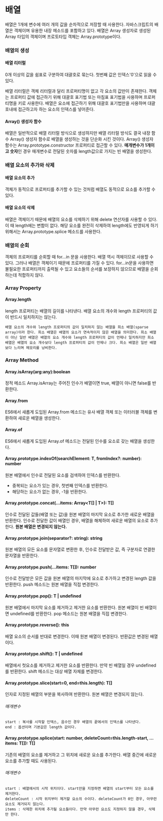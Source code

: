 # 배열
배열은 1개에 변수에 여러 개의 값을 순차적으로 저장할 때 사용한다. 자바스크립트의 배열은 객체이며 유용한 내장 메소드를 포함하고 있다. 배열은 Array 생성자로 생성된 Array 타입의 객체이며 프로토타입 객체는 Array.prototype이다.

### 배열의 생성
#### 배열 리터럴
0개 이상의 값을 쉼표로 구분하여 대괄호로 묶는다. 첫번째 값은 인덱스'0'으로 읽을 수 있다.

배열 리터럴은 객체 리터럴과 달리 프로퍼티명이 없고 각 요소의 값만이 존재한다. 객체는 프로퍼티 값에 접근하기 위해 대괄호 표기법 또는 마침표 표기법을 사용하며 프로퍼티명을 키로 사용한다. 배열은 요소에 접근하기 위해 대괄호 표기법만을 사용하며 대괄호내에 접근하고자 하는 요소의 인덱스를 넣어준다.

#### Array() 생성자 함수
배열은 일반적으로 배열 리터럴 방식으로 생성하지만 배열 리터럴 방식도 결국 내장 함수 Array() 생성자 함수로 배열을 생성하는 것을 단순화 시킨 것이다. Array() 생성자 함수는 Array.prototype.constructor 프로퍼티로 접근할 수 있다.
**매개변수가 1개이고 숫자**인 경우 매개변수로 전달된 숫자를 length값으로 가지는 빈 배열을 생성한다.

### 배열 요소의 추가와 삭제

#### 배열 요소의 추가
객체가 동적으로 프로퍼티를 추가할 수 있는 것처럼 배열도 동적으로 요소를 추가할 수 있다.

#### 배열 요소의 삭제
배열은 객체이기 때문에 배열의 요소를 삭제하기 위해 delete 연산자를 사용할 수 있다. 이 때 length에는 변함이 없다. 해당 요소를 완전히 삭제하여 length에도 반영되게 하기 위해서는 Array.prototype.splice 메소드를 사용한다.

### 배열의 순회
객체의 프로퍼티를 순회할 때 for...in 문을 사용한다. 배열 역시 객체이므로 사용할 수 있다. 그러나 배열은 객체이기 때문에 프로퍼티를 가질 수 있다. for...in문을 사용하면 불필요한 프로퍼티까지 출력될 수 있고 요소들의 순서를 보장하지 않으므로 배열을 순회하는데 적합하지 않다.

### Array Property
#### Array.length
length 프로퍼티는 배열의 길이를 나타낸다. 배열 요소의 개수와 length 프로퍼티의 값이 반드시 일치하지는 않는다.

```
배열 요소의 개수와 length 프로퍼티의 값이 일치하지 않는 배열을 희소 배열(sparse array)이라 한다. 희소 배열은 배열의 요소가 연속적이지 않은 배열을 의미한다. 희소 배열이 아닌 일반 배열은 배열의 요소 개수와 length 프로퍼티의 값이 언제나 일치하지만 희소 배열은 배열의 요소 개수보다 length 프로퍼티의 값이 언제나 크다. 희소 배열은 일반 배열보다 느리며 메모리를 낭비한다.
```

### Array Method

#### Array.isArray(arg:any):boolean
정적 메소드 Array.isArray는 주어진 인수가 배열이면 true, 배열이 아니면 false를 반환한다.

#### Array.from
ES6에서 새롭게 도입된 Array.from 메소드는 유사 배열 객체 또는 이터러블 객체를 변환하여 새로운 배열을 생성한다.

#### Array.of
ES6에서 새롭게 도입된 Array.of 메소드는 전달된 인수를 요소로 갖는 배열을 생성한다.

#### Array.prototype.indexOf(searchElement: T, fromIndex?: number): number
원본 배열에서 인수로 전달된 요소를 검색하여 인덱스를 반환한다.
+ 중복되는 요소가 있는 경우, 첫번째 인덱스를 반환한다.
+ 해당하는 요소가 없는 경우, -1을 반환한다.

#### Array.prototype.concat(…items: Array<T[] | T>): T[]
인수로 전달된 값들(배열 또는 값)을 원본 배열의 마지막 요소로 추가한 새로운 배열을 반환한다. 인수로 전달한 값이 배열인 경우, 배열을 해체하여 새로운 배열의 요소로 추가한다. **원본 배열은 변경되지 않는다.**

#### Array.prototype.join(separator?: string): string
원본 배열의 모든 요소를 문자열로 변환한 후, 인수로 전달받은 값, 즉 구분자로 연결한 문자열을 반환한다.

#### Array.prototype.push(…items: T[]): number
인수로 전달받은 모든 값을 원본 배열의 마지막에 요소로 추가하고 변경된 length 값을 반환한다. push 메소드는 원본 배열을 직접 변경한다.

#### Array.prototype.pop(): T | undefined
원본 배열에서 마지막 요소를 제거하고 제거한 요소를 반환한다. 원본 배열이 빈 배열이면 undefined를 반환한다. pop 메소드는 원본 배열을 직접 변경한다.

#### Array.prototype.reverse(): this
배열 요소의 순서를 반대로 변경한다. 이때 원본 배열이 변경된다. 반환값은 변경된 배열이다.

#### Array.prototype.shift(): T | undefined
배열에서 첫요소를 제거하고 제거한 요소를 반환한다. 만약 빈 배열일 경우 undefined를 반환한다. shift 메소드는 대상 배열 자체를 변경한다.

#### Array.prototype.slice(start=0, end=this.length): T[]
인자로 지정된 배열의 부분을 복사하여 반환한다. 원본 배열은 변경되지 않는다.

###### 매개변수
```
start : 복사를 시작할 인덱스, 음수인 경우 배열의 끝에서의 인덱스를 나타낸다.
end : 옵션이며 기본값은 length 값이다.
```

#### Array.prototype.splice(start: number, deleteCount=this.length-start, …items: T[]): T[]
기존의 배열의 요소를 제거하고 그 위치에 새로운 요소를 추가한다. 배열 중간에 새로운 요소를 추가할 때도 사용된다.

###### 매개변수
```
start : 배열에서의 시작 위치이다. start만을 지정하면 배열의 start부터 모든 요소를 제거한다.
deleteCount : 시작 위치부터 제거할 요소의 수이다. deleteCount가 0인 경우, 아무런 요소도 제거되지 않는다.
items : 삭제한 위치에 추가될 요소들이다. 만약 아무런 요소도 지정하지 않을 경우, 삭제만 한다.
```